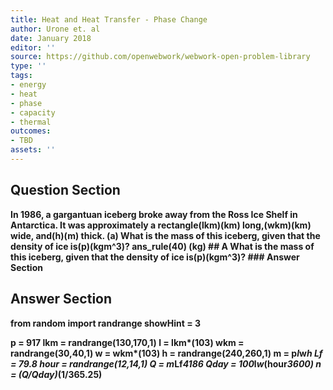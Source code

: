 ```yaml
---
title: Heat and Heat Transfer - Phase Change
author: Urone et. al
date: January 2018
editor: ''
source: https://github.com/openwebwork/webwork-open-problem-library
type: ''
tags:
- energy
- heat
- phase
- capacity
- thermal
outcomes:
- TBD
assets: ''
---
```


## Question Section 

<b>
In 1986, a gargantuan iceberg broke away from the Ross Ice Shelf in Antarctica. It was approximately a rectangle(lkm)(km) long,(wkm)(km) wide, and(h)(m) thick. (a) What is the mass of this iceberg, given that the density of ice is(p)(kgm^3)? 
ans_rule(40) (kg)
## A
What is the mass of this iceberg, given that the density of ice is(p)(kgm^3)? 
### Answer Section


## Answer Section

from random import randrange
showHint = 3

p = 917
lkm = randrange(130,170,1)
l = lkm*(10**3)
wkm = randrange(30,40,1)
w = wkm*(10**3)
h = randrange(240,260,1)
m = p*l*w*h
Lf = 79.8
hour = randrange(12,14,1)
Q = m*Lf*4186
Qday = 100*l*w*(hour*3600)
n = (Q/Qday)*(1/365.25)